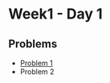 # Week1 - Day 1

## Problems
- [Problem 1](https://github.com/venkateshvarshney955/PIPTP-2025/blob/main/Week1/Day1/Solution1.md)
- Problem 2
